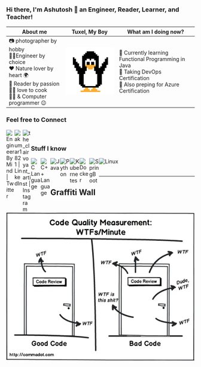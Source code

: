 ### Hi there, I'm Ashutosh  👋  an Engineer, Reader, Learner, and Teacher!


| About me | Tuxel, My Boy | What am I doing now?|
|---------------------------------------------------|------|------------|
| 📷 photographer by hobby <br> 👨‍🔬Engineer by choice<br> ❤️ Nature lover by heart 🌍 <br>  📖 Reader by passion <br> 🍱🥞 love to cook <br> 👨‍💻 & Computer programmer 😉 |![Tuxel](https://raw.githubusercontent.com/ashutosh-18k92/ashutosh-18k92/master/tuxel.gif)| 🌱 Currently learning Functional Programming in Java <br> 👯 Taking DevOps Certification  <br> 🧐 Also preping for Azure Certification |


### Feel free to Connect

[<img align="left" alt="EngineerByMind | Twitter" width="22px" src="https://cdn.jsdelivr.net/npm/simple-icons@v3/icons/twitter.svg" />][twitter]
[<img align="left" alt="akumar1821 | LinkedIn" width="22px" src="https://cdn.jsdelivr.net/npm/simple-icons@v3/icons/linkedin.svg" />][linkedin]
[<img align="left" alt="the_clairvoyant_artist | Instagram" width="22px" src="https://cdn.jsdelivr.net/npm/simple-icons@v3/icons/instagram.svg" />][instagram]

<br />


### Stuff I know 

<img align="left" alt="C Language" width="26px" src="https://raw.githubusercontent.com/jmnote/z-icons/master/svg/cpp.svg" />

<img align="left" alt="C++ Language" width="26px" src="https://raw.githubusercontent.com/jmnote/z-icons/master/svg/csharp.svg" />

<img align="left" alt="Java" width="26px" src="https://raw.githubusercontent.com/jmnote/z-icons/master/svg/java.svg" />

<img align="left" alt="Python" width="26px" src="https://raw.githubusercontent.com/jmnote/z-icons/master/svg/python.svg" />

<img align="left" alt="Kubernetes" width="26px" src="https://img.icons8.com/color/50/000000/kubernetes.png" />

<img align="left" alt="Docker" width="26px" src="https://img.icons8.com/color/50/000000/docker.png" />

<img align="left" alt="SpringBoot" width="26px" src="https://img.icons8.com/color/50/000000/spring-logo.png" />

<img align="left" alt="Linux" width="64px" src="https://img.shields.io/badge/Linux-FCC624?style=for-the-badge&logo=linux&logoColor=black" />

<br />
<br />

---

[twitter]: https://twitter.com/EngineerByMind
[linkedin]: https://linkedin.com/in/akumar1821
[instagram]: https://instagram.com/the_clairvoyant_artist

## Graffiti Wall

<img align="left" alt="SpringBoot" width="512px" src="https://raw.githubusercontent.com/ashutosh-18k92/ashutosh-18k92/master/wtf.webp" />
 
